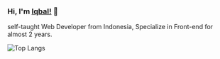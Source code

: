 ### Hi, I'm [Iqbal!](https://b4le.site) 👋

self-taught Web Developer from Indonesia, Specialize in Front-end for almost 2 years. 

![Top Langs](https://github-readme-stats.vercel.app/api/top-langs/?username=B4Lee&layout=compact&theme=dracula)
<!--
**B4Lee/B4Lee** is a ✨ _special_ ✨ repository because its `README.md` (this file) appears on your GitHub profile

